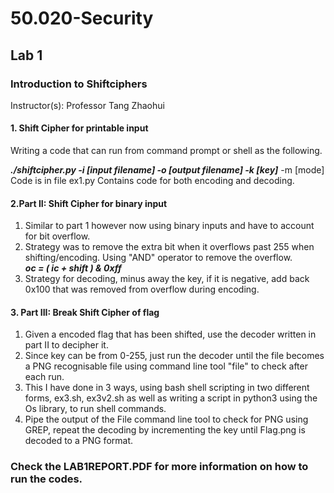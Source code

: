 # 50.020-Security

## Lab 1
### Introduction to Shiftciphers
Instructor(s): Professor Tang Zhaohui
#### 1. Shift Cipher for printable input
Writing a code that can run from command prompt or shell as the following.  
  
__*./shiftcipher.py -i [input filename] -o [output filename] -k [key]*__
-m [mode]  
Code is in file ex1.py
Contains code for both encoding and decoding.

#### 2.Part II: Shift Cipher for binary input
1. Similar to part 1 however now using binary inputs and have to account for bit overflow.  
2. Strategy was to remove the extra bit when it overflows past 255 when shifting/encoding. Using "AND" operator to remove the overflow.     
__*oc = ( ic + shift ) & 0xff*__   
3. Strategy for decoding, minus away the key, if it is negative, add back 0x100 that was removed from overflow during encoding.


#### 3. Part III: Break Shift Cipher of flag
1. Given a encoded flag that has been shifted, use the decoder written in part II to decipher it.  
2. Since key can be from 0-255, just run the decoder until the file becomes a PNG recognisable file using command line tool "file" to check after each run.
3. This I have done in 3 ways, using bash shell scripting in two different forms, ex3.sh, ex3v2.sh as well as writing a script in python3 using the Os library, to run shell commands.
4. Pipe the output of the File command line tool to check for PNG using GREP, repeat the decoding by incrementing the key until Flag.png is decoded to a PNG format.

### Check the LAB1REPORT.PDF for more information on how to run the codes.

